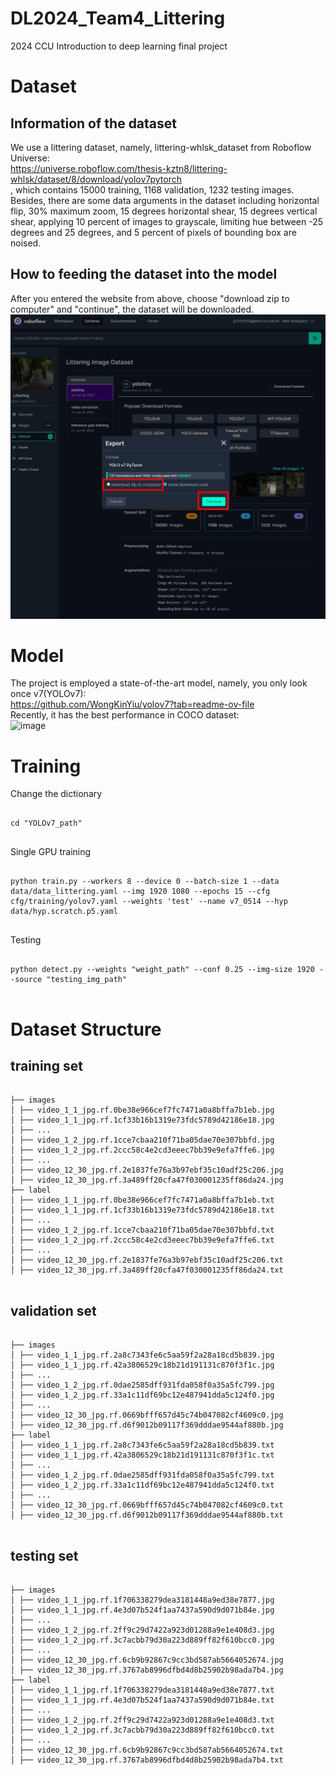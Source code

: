 # DL2024_Team4_Littering
2024 CCU Introduction to deep learning final project

# Dataset
## Information of the dataset
We use a littering dataset, namely, littering-whlsk_dataset from Roboflow Universe:  
https://universe.roboflow.com/thesis-kztn8/littering-whlsk/dataset/8/download/yolov7pytorch  
, which contains 15000 training, 1168 validation, 1232 testing images.  
Besides, there are some data arguments in the dataset including horizontal flip, 30% maximum zoom, 15 degrees horizontal   shear,  15 degrees vertical shear, applying 10 percent of images to grayscale, limiting hue between -25 degrees and 25 degrees, and 5 percent of pixels of bounding box are noised.

## How to feeding the dataset into the model

After you entered the website from above, choose "download zip to computer" and "continue", the dataset will be downloaded.
![image](https://raw.githubusercontent.com/GrantCSIE/DL2024_Team4_Littering/main/Illustrated%20image/dataset%20download.jpg?token=GHSAT0AAAAAACSLZ7HVNDFHEB2FA2TME4BEZSFZVXA)    


# Model
The project is employed a state-of-the-art model, namely, you only look once v7(YOLOv7):  
https://github.com/WongKinYiu/yolov7?tab=readme-ov-file  
Recently, it has the best performance in COCO dataset:  
![image](https://raw.githubusercontent.com/WongKinYiu/yolov7/main/figure/performance.png)  



# Training
Change the dictionary
<pre>
<code>
cd "YOLOv7_path"
</code>
</pre>

Single GPU training
<pre>
<code>
python train.py --workers 8 --device 0 --batch-size 1 --data data/data_littering.yaml --img 1920 1080 --epochs 15 --cfg cfg/training/yolov7.yaml --weights 'test' --name v7_0514 --hyp data/hyp.scratch.p5.yaml
</code>
</pre>

Testing
<pre>
<code>
python detect.py --weights "weight_path" --conf 0.25 --img-size 1920 --source "testing_img_path"
</code>
</pre>

# Dataset Structure

## training set
<pre>
<code>  
├── images  
│ ├── video_1_1_jpg.rf.0be38e966cef7fc7471a0a8bffa7b1eb.jpg
│ ├── video_1_1_jpg.rf.1cf33b16b1319e73fdc5789d42186e18.jpg
│ ├── ...  
│ ├── video_1_2_jpg.rf.1cce7cbaa210f71ba05dae70e307bbfd.jpg
│ ├── video_1_2_jpg.rf.2ccc58c4e2cd3eeec7bb39e9efa7ffe6.jpg
│ ├── ...  
│ ├── video_12_30_jpg.rf.2e1837fe76a3b97ebf35c10adf25c206.jpg
│ ├── video_12_30_jpg.rf.3a489ff20cfa47f030001235ff86da24.jpg
├── label
│ ├── video_1_1_jpg.rf.0be38e966cef7fc7471a0a8bffa7b1eb.txt
│ ├── video_1_1_jpg.rf.1cf33b16b1319e73fdc5789d42186e18.txt
│ ├── ...  
│ ├── video_1_2_jpg.rf.1cce7cbaa210f71ba05dae70e307bbfd.txt
│ ├── video_1_2_jpg.rf.2ccc58c4e2cd3eeec7bb39e9efa7ffe6.txt
│ ├── ...  
│ ├── video_12_30_jpg.rf.2e1837fe76a3b97ebf35c10adf25c206.txt
│ ├── video_12_30_jpg.rf.3a489ff20cfa47f030001235ff86da24.txt
</code>
</pre>

## validation set
<pre>
<code>  
├── images  
│ ├── video_1_1_jpg.rf.2a8c7343fe6c5aa59f2a28a18cd5b839.jpg
│ ├── video_1_1_jpg.rf.42a3806529c18b21d191131c870f3f1c.jpg
│ ├── ...  
│ ├── video_1_2_jpg.rf.0dae2585dff931fda058f0a35a5fc799.jpg
│ ├── video_1_2_jpg.rf.33a1c11df69bc12e487941dda5c124f0.jpg
│ ├── ...  
│ ├── video_12_30_jpg.rf.0669bfff657d45c74b047082cf4609c0.jpg
│ ├── video_12_30_jpg.rf.d6f9012b09117f369dddae9544af880b.jpg
├── label
│ ├── video_1_1_jpg.rf.2a8c7343fe6c5aa59f2a28a18cd5b839.txt
│ ├── video_1_1_jpg.rf.42a3806529c18b21d191131c870f3f1c.txt
│ ├── ...  
│ ├── video_1_2_jpg.rf.0dae2585dff931fda058f0a35a5fc799.txt
│ ├── video_1_2_jpg.rf.33a1c11df69bc12e487941dda5c124f0.txt
│ ├── ...  
│ ├── video_12_30_jpg.rf.0669bfff657d45c74b047082cf4609c0.txt
│ ├── video_12_30_jpg.rf.d6f9012b09117f369dddae9544af880b.txt
</code>
</pre>

## testing set
<pre>
<code>  
├── images  
│ ├── video_1_1_jpg.rf.1f706338279dea3181448a9ed38e7877.jpg
│ ├── video_1_1_jpg.rf.4e3d07b524f1aa7437a590d9d071b84e.jpg
│ ├── ...  
│ ├── video_1_2_jpg.rf.2ff9c29d7422a923d01288a9e1e408d3.jpg
│ ├── video_1_2_jpg.rf.3c7acbb79d30a223d889ff82f610bcc0.jpg
│ ├── ...  
│ ├── video_12_30_jpg.rf.6cb9b92867c9cc3bd587ab5664052674.jpg
│ ├── video_12_30_jpg.rf.3767ab8996dfbd4d8b25902b98ada7b4.jpg
├── label
│ ├── video_1_1_jpg.rf.1f706338279dea3181448a9ed38e7877.txt
│ ├── video_1_1_jpg.rf.4e3d07b524f1aa7437a590d9d071b84e.txt
│ ├── ...  
│ ├── video_1_2_jpg.rf.2ff9c29d7422a923d01288a9e1e408d3.txt
│ ├── video_1_2_jpg.rf.3c7acbb79d30a223d889ff82f610bcc0.txt
│ ├── ...  
│ ├── video_12_30_jpg.rf.6cb9b92867c9cc3bd587ab5664052674.txt
│ ├── video_12_30_jpg.rf.3767ab8996dfbd4d8b25902b98ada7b4.txt
</code>
</pre>
